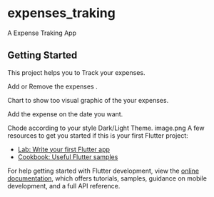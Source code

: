 # expenses_traking

A Expense Traking App

## Getting Started

This project helps you to Track your expenses.

Add or Remove the expenses .

Chart to show too visual graphic of the your expenses.

Add the expense on the date you want.

Chode according to your style Dark/Light Theme.
image.png
A few resources to get you started if this is your first Flutter project:

- [Lab: Write your first Flutter app](https://docs.flutter.dev/get-started/codelab)
- [Cookbook: Useful Flutter samples](https://docs.flutter.dev/cookbook)

For help getting started with Flutter development, view the
[online documentation](https://docs.flutter.dev/), which offers tutorials,
samples, guidance on mobile development, and a full API reference.
